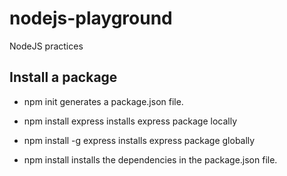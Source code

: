 # nodejs-playground
NodeJS practices

## Install a package
- npm init
generates a package.json file.

- npm install express
installs express package locally

- npm install -g express
installs express package globally

- npm install
installs the dependencies in the package.json file.